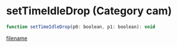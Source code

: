 # setTimeIdleDrop (Category cam)

```js
function setTimeIdleDrop(p0: boolean, p1: boolean): void
```

[filename](setTimeIdleDrop_m.md ':include')